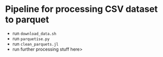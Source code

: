 # Pipeline for processing CSV dataset to parquet
* run `download_data.sh`
* run `parquetise.py`
* run `clean_parquets.jl`
* run further processing stuff here>

